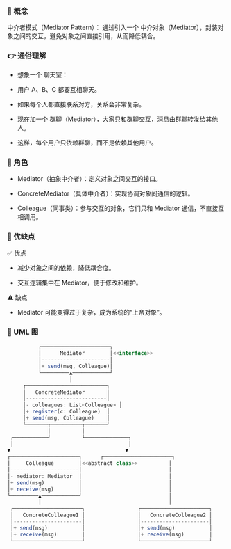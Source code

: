 ### 🔹 概念

中介者模式（Mediator Pattern）：
通过引入一个 中介对象（Mediator），封装对象之间的交互，避免对象之间直接引用，从而降低耦合。

### 👉 通俗理解

* 想象一个 聊天室：

* 用户 A、B、C 都要互相聊天。

* 如果每个人都直接联系对方，关系会非常复杂。

* 现在加一个 群聊（Mediator），大家只和群聊交互，消息由群聊转发给其他人。

* 这样，每个用户只依赖群聊，而不是依赖其他用户。

### 🔹 角色

* Mediator（抽象中介者）：定义对象之间交互的接口。

* ConcreteMediator（具体中介者）：实现协调对象间通信的逻辑。

* Colleague（同事类）：参与交互的对象，它们只和 Mediator 通信，不直接互相调用。

### 🔹 优缺点

✅ 优点

* 减少对象之间的依赖，降低耦合度。

* 交互逻辑集中在 Mediator，便于修改和维护。

⚠️ 缺点

* Mediator 可能变得过于复杂，成为系统的“上帝对象”。

### 🔹 UML 图

```javascript
          ┌──────────────────────┐
          │      Mediator        │<<interface>>
          │----------------------│
          │+ send(msg, Colleague)│
          └─────────▲────────────┘
                    │
     ┌──────────────────────────┐
     │   ConcreteMediator       │
     │--------------------------│
     │- colleagues: List<Colleague> │
     │+ register(c: Colleague)  │
     │+ send(msg, Colleague)    │
     └───────┬──────────┬───────┘
             │          │
 ┌───────────┘          └──────────────┐
 │                                     │
▼                                     ▼
┌──────────────────────┐      ┌──────────────────────┐
│     Colleague        │<<abstract class>>          │
│----------------------│                            │
│- mediator: Mediator  │                            │
│+ send(msg)           │                            │
│+ receive(msg)        │                            │
└─────────▲────────────┘                            │
          │                                         │
 ┌──────────────────────┐                 ┌──────────────────────┐
 │   ConcreteColleague1 │                 │   ConcreteColleague2 │
 │----------------------│                 │----------------------│
 │+ send(msg)           │                 │+ send(msg)           │
 │+ receive(msg)        │                 │+ receive(msg)        │
 └──────────────────────┘                 └──────────────────────┘

```